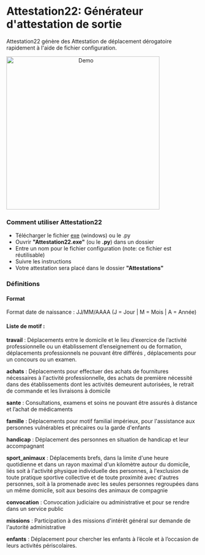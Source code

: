 # Attestation22: Générateur d'attestation de sortie
Attestation22 génère des Attestation de déplacement dérogatoire rapidement à l'aide de fichier configuration.

<img src="https://limg.app/i/9Uv6ro.gif" alt="Demo" width="400" style="text-align: center">


### Comment utiliser Attestation22
* Télécharger le fichier [exe](https://github.com/havenstd06/Attestation22/releases) (windows) ou le .py 
* Ouvrir **"Attestation22.exe"** (ou le **.py**) dans un dossier
* Entre un nom pour le fichier configuration (note: ce fichier est réutilisable)
* Suivre les instructions
* Votre attestation sera placé dans le dossier **"Attestations"**

### Définitions

#### Format
Format date de naissance :  JJ/MM/AAAA (J = Jour | M = Mois | A = Année)

#### Liste de motif :

**travail** : Déplacements entre le domicile et le lieu d’exercice de l’activité professionnelle ou
un établissement
d’enseignement ou de formation, déplacements professionnels ne pouvant être différés ,
déplacements pour un concours ou un examen.

**achats** : Déplacements pour effectuer des achats de fournitures nécessaires à l'activité
professionnelle, des achats de première nécessité dans des établissements dont les activités
demeurent autorisées, le retrait de commande et les livraisons à domicile

**sante** : Consultations, examens et soins ne pouvant être assurés à distance et l’achat de
médicaments

**famille** : Déplacements pour motif familial impérieux, pour l'assistance aux personnes vulnérables
et précaires ou la garde d'enfants

**handicap** : Déplacement des personnes en situation de handicap et leur accompagnant

**sport_animaux** : Déplacements brefs, dans la limite d'une heure quotidienne et dans un rayon maximal
d'un kilomètre autour du domicile, liés soit à l'activité physique individuelle des personnes, à
l'exclusion de toute pratique sportive collective et de toute proximité avec d'autres personnes, soit à
la promenade avec les seules personnes regroupées dans un même domicile, soit aux besoins des
animaux de compagnie

**convocation** : Convocation judiciaire ou administrative et pour se rendre dans un service public

**missions** : Participation à des missions d'intérêt général sur demande de l'autorité administrative

**enfants** : Déplacement pour chercher les enfants à l’école et à l’occasion de leurs activités
périscolaires.
